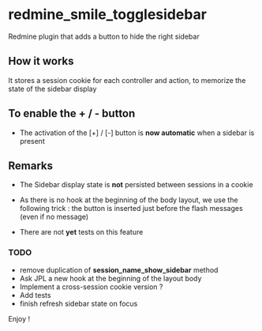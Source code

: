 redmine_smile_togglesidebar
===========================

Redmine plugin that adds a button to hide the right sidebar

## How it works

It stores a session cookie for each controller and action, to memorize the state of the sidebar display

## To enable the + / - button

- The activation of the  [+] / [-] button is **now automatic** when a sidebar is present

## Remarks

- The Sidebar display state is **not** persisted between sessions in a cookie
- As there is no hook at the beginning of the body layout, we use the following trick : the button is inserted just before the flash messages (even if no message)

- There are not **yet** tests on this feature

### TODO

- remove duplication of **session_name_show_sidebar** method
- Ask JPL a new hook at the beginning of the layout body
- Implement a cross-session cookie version ?
- Add tests
- finish refresh sidebar state on focus

Enjoy !